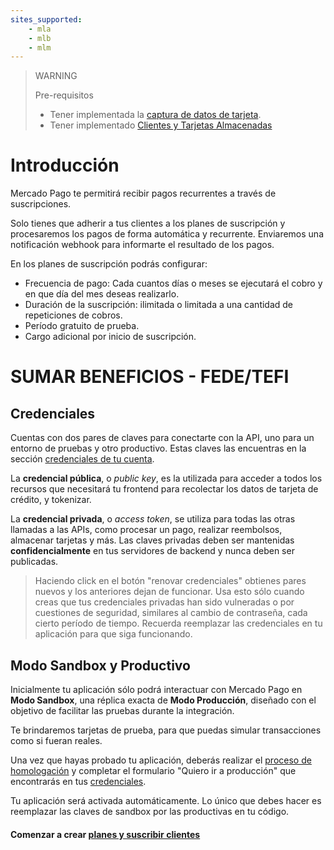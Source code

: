 ```yaml
---
sites_supported:
    - mla
    - mlb 
    - mlm
---
```


> WARNING
>
> Pre-requisitos
>
> * Tener implementada la [captura de datos de tarjeta](receiving-payment-by-card.es.md#captura-los-datos-de-tarjeta).
> * Tener implementado [Clientes y Tarjetas Almacenadas]()

# Introducción

Mercado Pago te permitirá recibir pagos recurrentes a través de suscripciones. 

Solo tienes que adherir a tus clientes a los planes de suscripción y procesaremos los pagos de forma automática y recurrente.
Enviaremos una notificación webhook para informarte el resultado de los pagos.

En los planes de suscripción podrás configurar:
* Frecuencia de pago: Cada cuantos días o meses se ejecutará el cobro y en que día del mes deseas realizarlo.
* Duración de la suscripción: ilimitada o limitada a una cantidad de repeticiones de cobros.
* Período gratuito de prueba.
* Cargo adicional por inicio de suscripción.

# SUMAR BENEFICIOS - FEDE/TEFI

## Credenciales

Cuentas con dos pares de claves para conectarte con la API, uno para un entorno de pruebas y otro productivo. Estas claves las encuentras en la sección [credenciales de tu cuenta](https://www.mercadopago.com/mla/account/credentials).

La **credencial pública**, o *public key*, es la utilizada para acceder a todos los recursos que necesitará tu frontend para recolectar los datos de tarjeta de crédito, y tokenizar.

La **credencial privada**, o *access token*, se utiliza para todas las otras llamadas a las APIs, como procesar un pago, realizar reembolsos, almacenar tarjetas y más. Las claves privadas deben ser mantenidas **confidencialmente** en tus servidores de backend y nunca deben ser publicadas.

> Haciendo click en el botón "renovar credenciales" obtienes pares nuevos y los anteriores dejan de funcionar. Usa esto sólo cuando creas que tus credenciales privadas han sido vulneradas o por cuestiones de seguridad, similares al cambio de contraseña, cada cierto período de tiempo. Recuerda reemplazar las credenciales en tu aplicación para que siga funcionando.

## Modo Sandbox y Productivo

Inicialmente tu aplicación sólo podrá interactuar con Mercado Pago en **Modo Sandbox**, una réplica exacta de **Modo Producción**, diseñado con el objetivo de facilitar las pruebas durante la integración. 

Te brindaremos tarjetas de prueba, para que puedas simular transacciones como si fueran reales.

Una vez que hayas probado tu aplicación, deberás realizar el [proceso de homologación](#) y completar el formulario "Quiero ir a producción" que encontrarás en tus [credenciales](). 

Tu aplicación será activada automáticamente. Lo único que debes hacer es reemplazar las claves de sandbox por las productivas en tu código.


#### Comenzar a crear [planes y suscribir clientes]()

